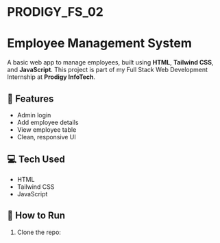 # PRODIGY_FS_02
# Employee Management System

A basic web app to manage employees, built using **HTML**, **Tailwind CSS**, and **JavaScript**. This project is part of my Full Stack Web Development Internship at **Prodigy InfoTech**.

## 🔧 Features

- Admin login
- Add employee details
- View employee table
- Clean, responsive UI

## 💻 Tech Used

- HTML
- Tailwind CSS
- JavaScript

## 🚀 How to Run

1. Clone the repo:
